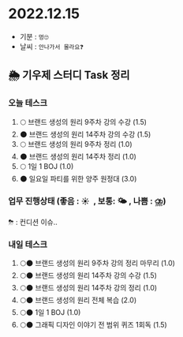 # 2022.12.15

- 기분 : `멍🙄`
- 날씨 : `안나가서 몰라요❓`

## 🌦️ 기우제 스터디 Task 정리

### 오늘 테스크

1. 🌕 브랜드 생성의 원리 9주차 강의 수강 (1.5)
2. 🌑 브랜드 생성의 원리 14주차 강의 수강 (1.5)
3. 🌕 브랜드 생성의 원리 9주차 정리 (1.0)
4. 🌑 브랜드 생성의 원리 14주차 정리 (1.0)
5. 🌕 1일 1 BOJ (1.0)
6. 🌑 일요일 파티를 위한 양주 원정대 (3.0)

### 업무 진행상태 (좋음 : ☀  , 보통: 🌤 , 나쁨 : ⛈)

⛈ : 컨디션 이슈..

### 내일 테스크

1. 🌕🌑 브랜드 생성의 원리 9주차 강의 정리 마무리 (1.0)
2. 🌕🌑 브랜드 생성의 원리 14주차 강의 수강 (1.5)
3. 🌕🌑 브랜드 생성의 원리 14주차 강의 정리 (1.0)
4. 🌕🌑 브랜드 생성의 원리 전체 복습 (2.0)
5. 🌕🌑 1일 1 BOJ (1.0)
6. 🌕🌑 그래픽 디자인 이야기 전 범위 퀴즈 1회독 (1.5)
